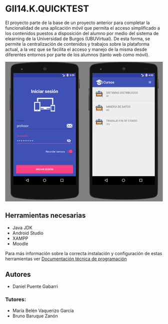 # GII14.K.QUICKTEST

El proyecto parte de la base de un proyecto anterior para completar la funcionalidad de una aplicación móvil que permita el acceso simplificado a los contenidos puestos a disposición del alumno por medio del sistema de elearning de la Universidad de Burgos (UBUVirtual). De esta forma, se permite la centralización de contenidos y trabajos sobre la plataforma actual, a la vez que se facilita el acceso y manejo de la misma desde diferentes entornos por parte de los alumnos (tanto web como móvil).

![Aplicación QuickTest](https://github.com/danielpuente-dpg/GII14.K.QUICKTEST/blob/master/doc/latex/img/IniciarSesion.PNG)

## Herramientas necesarias

+ Java JDK
+ Android Studio
+ XAMPP
+ Moodle

Para más información sobre la correcta instalación y configuración de estas herramientas ver [Documentación técnica de programación](https://github.com/danielpuente-dpg/GII14.K.QUICKTEST/blob/master/doc/docs/anexos.pdf)

## Autores
+ Daniel Puente Gabarri
### Tutores:
+ María Belén Vaquerizo García
+ Bruno Baruque Zanón





